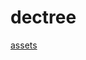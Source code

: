 # dectree


[assets](https://drive.google.com/drive/folders/1ubIwZAxHw0BkRfBkvVnQnl49NkFWLCXw?usp=share_link)
